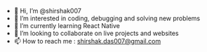 - 👋 Hi, I’m @shirshak007
- 👀 I’m interested in coding, debugging and solving new problems
- 🌱 I’m currently learning React Native
- 💞️ I’m looking to collaborate on live projects and websites
- 📫 How to reach me : shirshak.das007@gmail.com

<!---
shirshak007/shirshak007 is a ✨ special ✨ repository because its `README.md` (this file) appears on your GitHub profile.
You can click the Preview link to take a look at your changes.
--->
